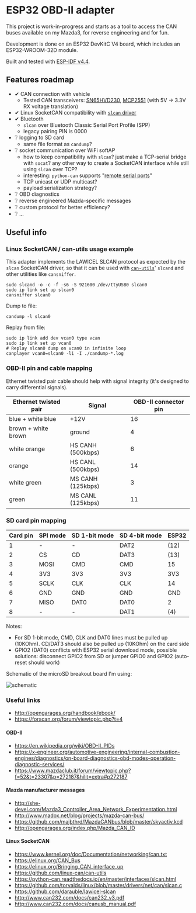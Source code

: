 # ESP32 OBD-II adapter

This project is work-in-progress and starts as a tool to access the CAN buses available on my Mazda3, for reverse engineering and for fun.

Development is done on an ESP32 DevKitC V4 board, which includes an ESP32-WROOM-32D module.

Built and tested with [ESP-IDF v4.4](https://github.com/espressif/esp-idf).

## Features roadmap

- ✔ CAN connection with vehicle
    - Tested CAN transceivers: [SN65HVD230](https://www.ti.com/product/SN65HVD230), [MCP2551](https://www.microchip.com/en-us/product/MCP2551) (with 5V -> 3.3V RX voltage translation)
- ✔ Linux SocketCAN compatibility with [`slcan` driver](https://github.com/torvalds/linux/blob/v6.0/drivers/net/can/slcan)
- ✔ Bluetooth
    - `slcan` over Bluetooth Classic Serial Port Profile (SPP)
    - legacy pairing PIN is 0000
- ❔ logging to SD card
    - same file format as `candump`?
- ❔ socket communication over WiFi softAP
    - how to keep compatibility with `slcan`? just make a TCP-serial bridge with `socat`? any other way to create a SocketCAN interface while still using `slcan` over TCP?
    - interesting: `python-can` supports "[remote serial ports](https://python-can.readthedocs.io/en/master/interfaces/slcan.html)"
    - TCP unicast or UDP multicast?
    - payload serialization strategy?
- ❔ OBD diagnostics
- ❔ reverse engineered Mazda-specific messages
- ❔ custom protocol for better efficiency?
- ❔ ...

## Useful info

### Linux SocketCAN / can-utils usage example

This adapter implements the LAWICEL SLCAN protocol as expected by the `slcan` SocketCAN driver, so that it can be used with [`can-utils`](https://github.com/linux-can/can-utils)' `slcand` and other utilities like `cansniffer`.

    sudo slcand -o -c -f -s6 -S 921600 /dev/ttyUSB0 slcan0
    sudo ip link set up slcan0
    cansniffer slcan0

Dump to file:

    candump -l slcan0

Replay from file:

    sudo ip link add dev vcan0 type vcan
    sudo ip link set up vcan0
    # Replay slcan0 dump on vcan0 in infinite loop
    canplayer vcan0=slcan0 -li -I ./candump-*.log

### OBD-II pin and cable mapping

Ethernet twisted pair cable should help with signal integrity (it's designed to carry differential signals).

| Ethernet twisted pair | Signal            | OBD-II connector pin
| --------------------- | ----------------- | -
| blue + white blue     | +12V              | 16
| brown + white brown   | ground            | 4
| white orange          | HS CANH (500kbps) | 6
| orange                | HS CANL (500kbps) | 14
| white green           | MS CANH (125kbps) | 3
| green                 | MS CANL (125kbps) | 11

### SD card pin mapping

| Card pin | SPI mode | SD 1-bit mode | SD 4-bit mode | ESP32
| -------- | -------- | ------------- | ------------- | -
| 1        | -        | -             | DAT2          | (12)
| 2        | CS       | CD            | DAT3          | (13)
| 3        | MOSI     | CMD           | CMD           | 15
| 4        | 3V3      | 3V3           | 3V3           | 3V3
| 5        | SCLK     | CLK           | CLK           | 14
| 6        | GND      | GND           | GND           | GND
| 7        | MISO     | DAT0          | DAT0          | 2
| 8        | -        | -             | DAT1          | (4)

Notes:

- For SD 1-bit mode, CMD, CLK and DAT0 lines must be pulled up (10KOhm). CD/DAT3 should also be pulled up (10KOhm) on the card side
- GPIO2 (DAT0) conflicts with ESP32 serial download mode, possible solutions: disconnect GPIO2 from SD or jumper GPIO0 and GPIO2 (auto-reset should work)

Schematic of the microSD breakout board I'm using:

![schematic](https://win.adrirobot.it/Micro_SD_Card_Module/Micro-SD-Card-Module_circuit.jpg)

### Useful links

- http://opengarages.org/handbook/ebook/
- https://forscan.org/forum/viewtopic.php?t=4

#### OBD-II

- https://en.wikipedia.org/wiki/OBD-II_PIDs
- https://x-engineer.org/automotive-engineering/internal-combustion-engines/diagnostics/on-board-diagnostics-obd-modes-operation-diagnostic-services/
- https://www.mazdaclub.it/forum/viewtopic.php?f=52&t=23307&p=272187&hilit=extra#p272187

#### Mazda manufacturer messages

- http://she-devel.com/Mazda3_Controller_Area_Network_Experimentation.html
- http://www.madox.net/blog/projects/mazda-can-bus/
- https://github.com/majbthrd/MazdaCANbus/blob/master/skyactiv.kcd
- http://opengarages.org/index.php/Mazda_CAN_ID

#### Linux SocketCAN

- https://www.kernel.org/doc/Documentation/networking/can.txt
- https://elinux.org/CAN_Bus
- https://elinux.org/Bringing_CAN_interface_up
- https://github.com/linux-can/can-utils
- https://python-can.readthedocs.io/en/master/interfaces/slcan.html
- https://github.com/torvalds/linux/blob/master/drivers/net/can/slcan.c
- https://github.com/darauble/lawicel-slcan
- http://www.can232.com/docs/can232_v3.pdf
- http://www.can232.com/docs/canusb_manual.pdf
